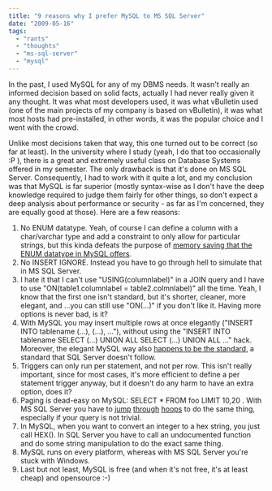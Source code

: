 ```yaml
---
title: "9 reasons why I prefer MySQL to MS SQL Server"
date: "2009-05-16"
tags:
  - "rants"
  - "thoughts"
  - "ms-sql-server"
  - "mysql"
---
```


In the past, I used MySQL for any of my DBMS needs. It wasn't really an informed decision based on solid facts, actually I had never really given it any thought. It was what most developers used, it was what vBulletin used (one of the main projects of my company is based on vBulletin), it was what most hosts had pre-installed, in other words, it was the popular choice and I went with the crowd.

Unlike most decisions taken that way, this one turned out to be correct (so far at least). In the university where I study (yeah, I do that too occasionally :P ), there is a great and extremely useful class on Database Systems offered in my semester. The only drawback is that it's done on MS SQL Server. Consequently, I had to work with it quite a lot, and my conclusion was that MySQL is far superior (mostly syntax-wise as I don't have the deep knowledge required to judge them fairly for other things, so don't expect a deep analysis about performance or security - as far as I'm concerned, they are equally good at those). Here are a few reasons:

1. No ENUM datatype. Yeah, of course I can define a column with a char/varchar type and add a constraint to only allow for particular strings, but this kinda defeats the purpose of [memory saving that the ENUM datatype in MySQL offers](http://dev.mysql.com/doc/refman/5.0/en/storage-requirements.html).
2. No INSERT IGNORE. Instead you have to go through hell to simulate that in MS SQL Server.
3. I hate it that I can't use "USING(columnlabel)" in a JOIN query and I have to use "ON(table1.columnlabel = table2.colmnlabel)" all the time. Yeah, I know that the first one isn't standard, but it's shorter, cleaner, more elegant, and ...you can still use "ON(...)" if you don't like it. Having more options is never bad, is it?
4. With MySQL you may insert multiple rows at once elegantly ("INSERT INTO tablename (...), (...), ..."), without using the "INSERT INTO tablename SELECT (...) UNION ALL SELECT (...) UNION ALL ..." hack. Moreover, the elegant MySQL way also [happens to be the standard](http://troels.arvin.dk/db/rdbms/#insert-multiple), a standard that SQL Server doesn't follow.
5. Triggers can only run per statement, and not per row. This isn't really important, since for most cases, it's more efficient to define a per statement trigger anyway, but it doesn't do any harm to have an extra option, does it?
6. Paging is dead-easy on MySQL: SELECT \* FROM foo LIMIT 10,20 . With MS SQL Server you have to [jump](http://www.sqlteam.com/article/server-side-paging-using-sql-server-2005) [through](http://www.asp101.com/articles/gal/effectivepaging/default.asp) [hoops](http://sqltips.wordpress.com/2007/08/10/optimized-solution-of-paging-by-using-count-over-functionality/) to do the same thing, especially if your query is not trivial.
7. In MySQL, when you want to convert an integer to a hex string, you just call HEX(). In SQL Server you have to call an undocumented function and do some string manipulation to do the exact same thing.
8. MySQL runs on every platform, whereas with MS SQL Server you're stuck with Windows.
9. Last but not least, MySQL is free (and when it's not free, it's at least cheap) and opensource :-)
